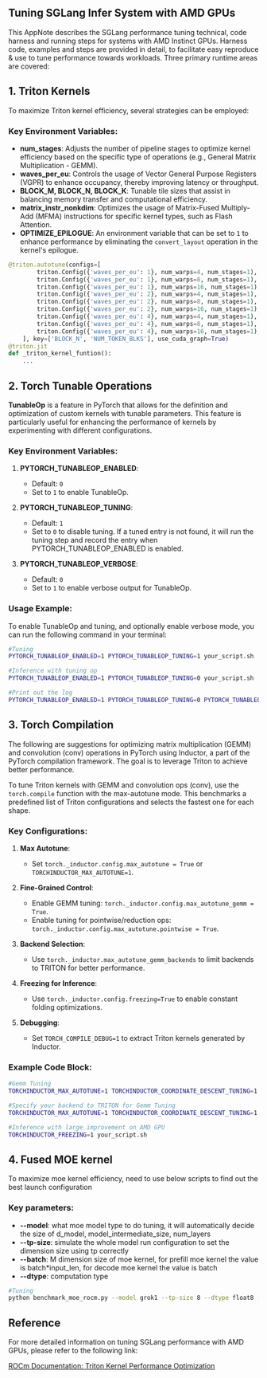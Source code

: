 ## Tuning SGLang Infer System with AMD GPUs
This AppNote describes the SGLang performance tuning technical, code harness and running steps for systems with AMD Instinct GPUs.
Harness code, examples and steps are provided in detail, to facilitate easy reproduce & use to tune performance towards workloads.
Three primary runtime areas are covered:

## 1. Triton Kernels
To maximize Triton kernel efficiency, several strategies can be employed:

### Key Environment Variables:
- **num_stages**: Adjusts the number of pipeline stages to optimize kernel efficiency based on the specific type of operations (e.g., General Matrix Multiplication - GEMM).
- **waves_per_eu**: Controls the usage of Vector General Purpose Registers (VGPR) to enhance occupancy, thereby improving latency or throughput.
- **BLOCK_M, BLOCK_N, BLOCK_K**: Tunable tile sizes that assist in balancing memory transfer and computational efficiency.
- **matrix_instr_nonkdim**: Optimizes the usage of Matrix-Fused Multiply-Add (MFMA) instructions for specific kernel types, such as Flash Attention.
- **OPTIMIZE_EPILOGUE**: An environment variable that can be set to `1` to enhance performance by eliminating the `convert_layout` operation in the kernel's epilogue.
```python
@triton.autotune(configs=[
        triton.Config({'waves_per_eu': 1}, num_warps=4, num_stages=1),
        triton.Config({'waves_per_eu': 1}, num_warps=8, num_stages=1),
        triton.Config({'waves_per_eu': 1}, num_warps=16, num_stages=1),
        triton.Config({'waves_per_eu': 2}, num_warps=4, num_stages=1),
        triton.Config({'waves_per_eu': 2}, num_warps=8, num_stages=1),
        triton.Config({'waves_per_eu': 2}, num_warps=16, num_stages=1),
        triton.Config({'waves_per_eu': 4}, num_warps=4, num_stages=1),
        triton.Config({'waves_per_eu': 4}, num_warps=8, num_stages=1),
        triton.Config({'waves_per_eu': 4}, num_warps=16, num_stages=1),
    ], key=['BLOCK_N', 'NUM_TOKEN_BLKS'], use_cuda_graph=True)
@triton.jit
def _triton_kernel_funtion():
    ...
```
## 2. Torch Tunable Operations
**TunableOp** is a feature in PyTorch that allows for the definition and optimization of custom kernels with tunable parameters. This feature is particularly useful for enhancing the performance of kernels by experimenting with different configurations.

### Key Environment Variables:
1. **PYTORCH_TUNABLEOP_ENABLED**:
   - Default: `0`
   - Set to `1` to enable TunableOp.

2. **PYTORCH_TUNABLEOP_TUNING**:
   - Default: `1`
   - Set to `0` to disable tuning. If a tuned entry is not found, it will run the tuning step and record the entry when PYTORCH_TUNABLEOP_ENABLED is enabled.

3. **PYTORCH_TUNABLEOP_VERBOSE**:
   - Default: `0`
   - Set to `1` to enable verbose output for TunableOp.

### Usage Example:
To enable TunableOp and tuning, and optionally enable verbose mode, you can run the following command in your terminal:

```bash
#Tuning
PYTORCH_TUNABLEOP_ENABLED=1 PYTORCH_TUNABLEOP_TUNING=1 your_script.sh

#Inference with tuning op
PYTORCH_TUNABLEOP_ENABLED=1 PYTORCH_TUNABLEOP_TUNING=0 your_script.sh

#Print out the log
PYTORCH_TUNABLEOP_ENABLED=1 PYTORCH_TUNABLEOP_TUNING=0 PYTORCH_TUNABLEOP_VERBOSE=1 your_script.sh

```
## 3. Torch Compilation


The following are suggestions for optimizing matrix multiplication (GEMM) and convolution (conv) operations in PyTorch using Inductor, a part of the PyTorch compilation framework. The goal is to leverage Triton to achieve better performance.

To tune Triton kernels with GEMM and convolution ops (conv), use the `torch.compile` function with the max-autotune mode. This benchmarks a predefined list of Triton configurations and selects the fastest one for each shape.

### Key Configurations:
1. **Max Autotune**:
   - Set `torch._inductor.config.max_autotune = True` or `TORCHINDUCTOR_MAX_AUTOTUNE=1`.

2. **Fine-Grained Control**:
   - Enable GEMM tuning: `torch._inductor.config.max_autotune_gemm = True`.
   - Enable tuning for pointwise/reduction ops: `torch._inductor.config.max_autotune.pointwise = True`.

3. **Backend Selection**:
   - Use `torch._inductor.max_autotune_gemm_backends` to limit backends to TRITON for better performance.

4. **Freezing for Inference**:
   - Use `torch._inductor.config.freezing=True` to enable constant folding optimizations.

5. **Debugging**:
   - Set `TORCH_COMPILE_DEBUG=1` to extract Triton kernels generated by Inductor.

### Example Code Block:
```bash
#Gemm Tuning
TORCHINDUCTOR_MAX_AUTOTUNE=1 TORCHINDUCTOR_COORDINATE_DESCENT_TUNING=1 your_script.sh

#Specify your backend to TRITON for Gemm Tuning
TORCHINDUCTOR_MAX_AUTOTUNE=1 TORCHINDUCTOR_COORDINATE_DESCENT_TUNING=1 TORCHINDUCTOR_MAX_AUTOTUNE_GEMM_BACKENDS=TRITON your_script.sh

#Inference with large improvement on AMD GPU
TORCHINDUCTOR_FREEZING=1 your_script.sh
```
## 4. Fused MOE kernel
To maximize moe kernel efficiency, need to use below scripts to find out the best launch configuration

### Key parameters:
- **--model**: what moe model type to do tuning, it will automatically decide the size of d_model, model_intermediate_size, num_layers
- **--tp-size**: simulate the whole model run configuration to set the dimension size using tp correctly
- **--batch**: M dimension size of moe kernel, for prefill moe kernel the value is batch*input_len, for decode moe kernel the value is batch
- **--dtype**: computation type

```bash
#Tuning
python benchmark_moe_rocm.py --model grok1 --tp-size 8 --dtype float8 --batch "32"

```

## Reference

For more detailed information on tuning SGLang performance with AMD GPUs, please refer to the following link:

[ROCm Documentation: Triton Kernel Performance Optimization](https://rocm.docs.amd.com/en/latest/how-to/tuning-guides/mi300x/workload.html#triton-kernel-performance-optimization)
